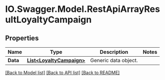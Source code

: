 # IO.Swagger.Model.RestApiArrayResultLoyaltyCampaign
## Properties

Name | Type | Description | Notes
------------ | ------------- | ------------- | -------------
**Data** | [**List&lt;LoyaltyCampaign&gt;**](LoyaltyCampaign.md) | Generic data object. | 

[[Back to Model list]](../README.md#documentation-for-models) [[Back to API list]](../README.md#documentation-for-api-endpoints) [[Back to README]](../README.md)

